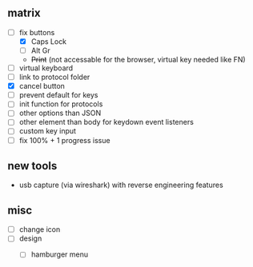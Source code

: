 
## matrix

- [ ] fix buttons
  - [x] Caps Lock
  - [ ] Alt Gr
  - ~~Print~~ (not accessable for the browser, virtual key needed like FN)
- [ ] virtual keyboard
- [ ] link to protocol folder
- [x] cancel button
- [ ] prevent default for keys
- [ ] init function for protocols
- [ ] other options than JSON
- [ ] other element than body for keydown event listeners
- [ ] custom key input
- [ ] fix 100% + 1 progress issue

## new tools

- usb capture (via wireshark) with reverse engineering features

## misc

- [ ] change icon
- [ ] design
  - [ ] hamburger menu
  
